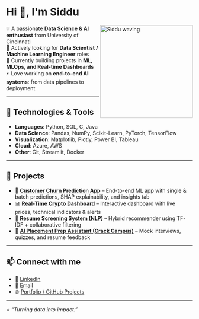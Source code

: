 # Hi 👋, I'm Siddu  

<img align="right" alt="Siddu waving" width="250px" src="https://github.com/SIDDARTHAREDDY8/SIDDARTHAREDDY8/blob/main/siddu_wave.gif" />

💡 A passionate **Data Science & AI enthusiast** from University of Cincinnati  
🎯 Actively looking for **Data Scientist / Machine Learning Engineer** roles  
🌱 Currently building projects in **ML, MLOps, and Real-time Dashboards**  
⚡ Love working on **end-to-end AI systems**: from data pipelines to deployment  

---

## 🔧 Technologies & Tools  
- **Languages**: Python, SQL, C, Java  
- **Data Science**: Pandas, NumPy, Scikit-Learn, PyTorch, TensorFlow  
- **Visualization**: Matplotlib, Plotly, Power BI, Tableau  
- **Cloud**: Azure, AWS  
- **Other**: Git, Streamlit, Docker  

---

## 🚀 Projects  
- 🛑 [**Customer Churn Prediction App**](https://customer-churn.streamlit.app) – End-to-end ML app with single & batch predictions, SHAP explainability, and insights tab  
- 📊 [**Real-Time Crypto Dashboard**](https://crypto-dashboard-sc4mvcgcwsaqkpddgumnlw.streamlit.app) – Interactive dashboard with live prices, technical indicators & alerts  
- 📑 [**Resume Screening System (NLP)**](#) – Hybrid recommender using TF-IDF + collaborative filtering  
- 📡 [**AI Placement Prep Assistant (Crack Campus)**](#) – Mock interviews, quizzes, and resume feedback  

---

## 📫 Connect with me  
- 💼 [LinkedIn](https://www.linkedin.com/in/siddarthareddy9)  
- 📧 [Email](mailto:chinthst@mail.uc.edu)  
- 🌐 [Portfolio / GitHub Projects](https://github.com/SIDDARTHAREDDY8)  

---

⭐️ _“Turning data into impact.”_

